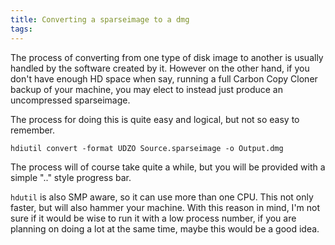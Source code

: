 ```yaml
---
title: Converting a sparseimage to a dmg
tags: 
---
```


The process of converting from one type of disk image to another is usually handled by the software created by it. However on the other hand, if you don't have enough HD space when say, running a full Carbon Copy Cloner backup of your machine, you may elect to instead just produce an uncompressed sparseimage.

The process for doing this is quite easy and logical, but not so easy to remember.

	hdiutil convert -format UDZO Source.sparseimage -o Output.dmg

The process will of course take quite a while, but you will be provided with a simple ".." style progress bar.

`hdutil` is also SMP aware, so it can use more than one CPU. This not only faster, but will also hammer your machine. With this reason in mind, I'm not sure if it would be wise to run it with a low process number, if you are planning on doing a lot at the same time, maybe this would be a good idea.

